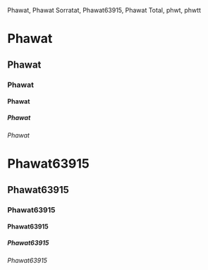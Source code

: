 Phawat, Phawat Sorratat, Phawat63915, Phawat Total, phwt, phwtt

# Phawat
## Phawat
### Phawat
#### Phawat
##### Phawat
###### Phawat

# Phawat63915
## Phawat63915
### Phawat63915
#### Phawat63915
##### Phawat63915
###### Phawat63915

<!-- - 👋 Hi, I’m @Phawat63915 -->

<!-- - I will reveal a private project soon. -->
<!-- - 👀 I’m interested in ...
- 🌱 I’m currently learning ...
- 💞️ I’m looking to collaborate on ...
- 📫 How to reach me ... -->

<!-- My Discord : https://discord.gg/2y9YzkU

    reserve discord link 
         https://discord.gg/2y9YzkU
         https://discord.gg/9HaEZZQKGk
         https://discord.gg/htWNnsx25t
         https://discord.gg/QvrK8dGpEb
         https://discord.gg/w7GeXsD64W
         https://discord.gg/u53eej7U2z -->
         
<!---
Phawat63915/Phawat63915 is a ✨ special ✨ repository because its `README.md` (this file) appears on your GitHub profile.
You can click the Preview link to take a look at your changes.
--->
